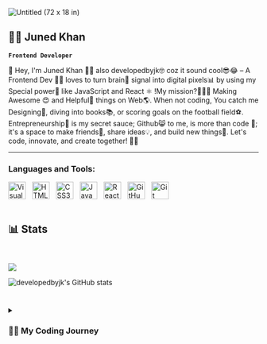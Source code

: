 

![Untitled (72 x 18 in)](https://github.com/developedbyjk/developedbyjk/assets/71823598/07ca474b-bd5f-410e-87b3-d2cf57f0385c)



## 👨‍💻 Juned Khan
**`Frontend Developer`**

👋 Hey, I'm Juned Khan 🙋‍♂️ also developedbyjk🤓 coz it sound cool😎😂 – A Frontend Dev 👨‍💻 loves to turn brain🧠 signal into digital pixels📊 by using my Special power💪 like JavaScript and React ⚛ !My mission?🚀👨‍🚀 Making Awesome 😍 and Helpful🤝 things on Web🌎.  When not coding, You catch me Designing🎨, diving into books📚, or scoring goals on the football field⚽. Entrepreneurship🤵 is my secret sauce; Github😸 to me, is more than code 💖; it's a space to make friends👥, share ideas💡, and build new things🔮. Let's code, innovate, and create together! 🚀✨

---

### Languages and Tools:

<img align="left" alt="Visual Studio Code" width="35px" src="https://cdn.jsdelivr.net/gh/devicons/devicon/icons/vscode/vscode-original.svg" style="padding-right:10px;" />
<img align="left" alt="HTML5"  width="35px"  src="https://cdn.jsdelivr.net/gh/devicons/devicon/icons/html5/html5-original.svg" style="padding-right:10px;" />
<img align="left" alt="CSS3" width="35px"  src="https://cdn.jsdelivr.net/gh/devicons/devicon/icons/css3/css3-original.svg" style="padding-right:10px;" />
<img align="left" alt="JavaScript"  width="35px"  src="https://cdn.jsdelivr.net/gh/devicons/devicon/icons/javascript/javascript-original.svg" style="padding-right:10px;" />
<img align="left" alt="React"  width="35px"  src="https://cdn.jsdelivr.net/gh/devicons/devicon/icons/react/react-original.svg" style="padding-right:10px;" />
<img align="left" alt="GitHub" width="35px" style="padding-right:10px;" src="https://cdn.jsdelivr.net/gh/devicons/devicon/icons/github/github-original.svg" />
<img align="left" alt="Git" width="35px" style="padding-right:10px;" src="https://cdn.jsdelivr.net/gh/devicons/devicon/icons/git/git-original.svg" />

<br/>
<br/>
<br/>



## 📊 Stats
<br/>

![](https://komarev.com/ghpvc/?username=developedbyjk&color=brightgreen&style=flat-square&label=++👀++)

![developedbyjk's GitHub stats](https://github-readme-stats.vercel.app/api?username=developedbyjk&hide=contribs&show_icons=true&theme=shadow_green)

#

<details>
 <summary><h3>👨‍💻 My Coding Journey</h3></summary>
   I started my coding journey as a naive computer science


